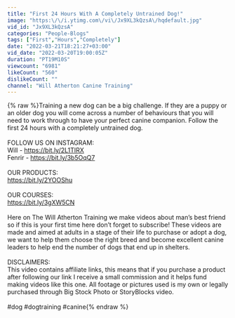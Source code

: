 ```yaml
---
title: "First 24 Hours With A Completely Untrained Dog!"
image: "https:\/\/i.ytimg.com\/vi\/Jx9XL3kQzsA\/hqdefault.jpg"
vid_id: "Jx9XL3kQzsA"
categories: "People-Blogs"
tags: ["First","Hours","Completely"]
date: "2022-03-21T18:21:27+03:00"
vid_date: "2022-03-20T19:00:05Z"
duration: "PT19M10S"
viewcount: "6981"
likeCount: "560"
dislikeCount: ""
channel: "Will Atherton Canine Training"
---
```

{% raw %}Training a new dog can be a big challenge. If they are a puppy or an older dog you will come across a number of behaviours that you will need to work through to have your perfect canine companion. Follow the first 24 hours with a completely untrained dog.  <br /><br />FOLLOW US ON INSTAGRAM:<br />Will - <a rel="nofollow" target="blank" href="https://bit.ly/2L1TIRX">https://bit.ly/2L1TIRX</a><br />Fenrir - <a rel="nofollow" target="blank" href="https://bit.ly/3b5OqQ7">https://bit.ly/3b5OqQ7</a><br /><br />OUR PRODUCTS:<br /><a rel="nofollow" target="blank" href="https://bit.ly/2YOOShu">https://bit.ly/2YOOShu</a><br /><br />OUR COURSES: <br /><a rel="nofollow" target="blank" href="https://bit.ly/3gXW5CN">https://bit.ly/3gXW5CN</a><br /><br />Here on The Will Atherton Training we make videos about man’s best friend so if this is your first time here don’t forget to subscribe! These videos are made and aimed at adults in a stage of their life to purchase or adopt a dog, we want to help them choose the right breed and become excellent canine leaders to help end the number of dogs that end up in shelters.<br /><br />DISCLAIMERS:<br />This video contains affiliate links, this means that if you purchase a product after following our link I receive a small commission and it helps fund making videos like this one. All footage or pictures used is my own or legally purchased through Big Stock Photo or StoryBlocks video.<br /><br />#dog #dogtraining #canine{% endraw %}

